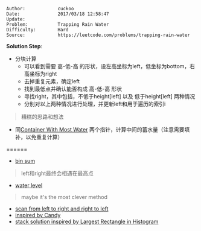 
    Author:            cuckoo
    Date:              2017/03/18 12:58:47
    Update:
    Problem:           Trapping Rain Water
    Difficulty:        Hard
    Source:            https://leetcode.com/problems/trapping-rain-water

__Solution Step__:
 - 分块计算
    - 可以看到需要 高-低-高 的形状，设左高坐标为left，低坐标为bottom，右高坐标为right
    - 去掉重复元素，确定left
    - 找到最低点并确认能否构成 高-低-高 形状
    - 寻找right，其中包括，不低于height[left] 以及 低于height[left] 两种情况
    - 分别对以上两种情况进行处理，并更新left和用于遍历的索引i

 > 糟糕的思路和想法

 - 同[Container With Most Water](https://leetcode.com/problems/container-with-most-water)
 两个指针，计算中间的蓄水量（注意需要填补，以免重复计算）

======
 - [bin sum](https://discuss.leetcode.com/topic/5125/sharing-my-simple-c-code-o-n-time-o-1-space)

 >left和right最终会相遇在最高点

 - [water level](https://discuss.leetcode.com/topic/43842/a-simple-c-solution)

 > maybe it's the most clever method
 - [scan from left to right and right to left](https://discuss.leetcode.com/topic/4136/a-different-o-n-approach-easy-to-understand-and-simple-code)
 - [inspired by Candy](https://discuss.leetcode.com/topic/5643/a-two-pass-o-n-solution-inspired-by-one-solution-of-candy)
 - [stack solution inspired by Largest Rectangle in Histogram](https://discuss.leetcode.com/topic/4939/a-stack-based-solution-for-reference-inspired-by-histogram)
